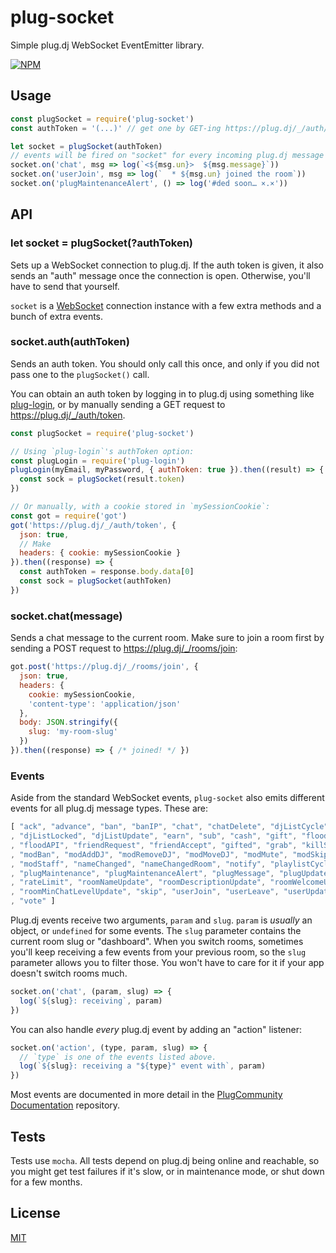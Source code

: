 plug-socket
===========

Simple plug.dj WebSocket EventEmitter library.

[![NPM](https://nodei.co/npm/plug-socket.png?downloads)](https://nodei.co/npm/plug-socket)

## Usage

```javascript
const plugSocket = require('plug-socket')
const authToken = '(...)' // get one by GET-ing https://plug.dj/_/auth/token

let socket = plugSocket(authToken)
// events will be fired on "socket" for every incoming plug.dj message
socket.on('chat', msg => log(`<${msg.un}>  ${msg.message}`))
socket.on('userJoin', msg => log(`  * ${msg.un} joined the room`))
socket.on('plugMaintenanceAlert', () => log('#ded soon… ×.×'))
```

## API

### let socket = plugSocket(?authToken)

Sets up a WebSocket connection to plug.dj. If the auth token is given, it also
sends an "auth" message once the connection is open. Otherwise, you'll have to
send that yourself.

`socket` is a [WebSocket](https://github.com/websockets/ws) connection instance
with a few extra methods and a bunch of extra events.

### socket.auth(authToken)

Sends an auth token. You should only call this once, and only if you did not
pass one to the `plugSocket()` call.

You can obtain an auth token by logging in to plug.dj using something like
[plug-login](https://github.com/goto-bus-stop/plug-login), or by manually
sending a GET request to https://plug.dj/_/auth/token.

```javascript
const plugSocket = require('plug-socket')

// Using `plug-login`'s authToken option:
const plugLogin = require('plug-login')
plugLogin(myEmail, myPassword, { authToken: true }).then((result) => {
  const sock = plugSocket(result.token)
})

// Or manually, with a cookie stored in `mySessionCookie`:
const got = require('got')
got('https://plug.dj/_/auth/token', {
  json: true,
  // Make
  headers: { cookie: mySessionCookie }
}).then((response) => {
  const authToken = response.body.data[0]
  const sock = plugSocket(authToken)
})
```

### socket.chat(message)

Sends a chat message to the current room. Make sure to join a room first by
sending a POST request to https://plug.dj/_/rooms/join:

```javascript
got.post('https://plug.dj/_/rooms/join', {
  json: true,
  headers: {
    cookie: mySessionCookie,
    'content-type': 'application/json'
  },
  body: JSON.stringify({
    slug: 'my-room-slug'
  })
}).then((response) => { /* joined! */ })
```

### Events

Aside from the standard WebSocket events, `plug-socket` also emits different
events for all plug.dj message types. These are:

```javascript
[ "ack", "advance", "ban", "banIP", "chat", "chatDelete", "djListCycle"
, "djListLocked", "djListUpdate", "earn", "sub", "cash", "gift", "floodChat"
, "floodAPI", "friendRequest", "friendAccept", "gifted", "grab", "killSession"
, "modBan", "modAddDJ", "modRemoveDJ", "modMoveDJ", "modMute", "modSkip"
, "modStaff", "nameChanged", "nameChangedRoom", "notify", "playlistCycle"
, "plugMaintenance", "plugMaintenanceAlert", "plugMessage", "plugUpdate"
, "rateLimit", "roomNameUpdate", "roomDescriptionUpdate", "roomWelcomeUpdate"
, "roomMinChatLevelUpdate", "skip", "userJoin", "userLeave", "userUpdate"
, "vote" ]
```

Plug.dj events receive two arguments, `param` and `slug`. `param` is *usually*
an object, or `undefined` for some events. The `slug` parameter contains the
current room slug or "dashboard". When you switch rooms, sometimes you'll keep
receiving a few events from your previous room, so the `slug` parameter allows
you to filter those. You won't have to care for it if your app doesn't switch
rooms much.

```javascript
socket.on('chat', (param, slug) => {
  log(`${slug}: receiving`, param)
})
```

You can also handle _every_ plug.dj event by adding an "action" listener:

```javascript
socket.on('action', (type, param, slug) => {
  // `type` is one of the events listed above.
  log(`${slug}: receiving a "${type}" event with`, param)
})
```

Most events are documented in more detail in the [PlugCommunity Documentation][plugcommunity docs]
repository.

## Tests

Tests use `mocha`. All tests depend on plug.dj being online and reachable, so
you might get test failures if it's slow, or in maintenance mode, or shut down
for a few months.

## License

[MIT][license]

[plugcommunity docs]: https://github.com/plugcommunity/documentation/tree/master/api/events/backend_events/
[license]: ./LICENSE
